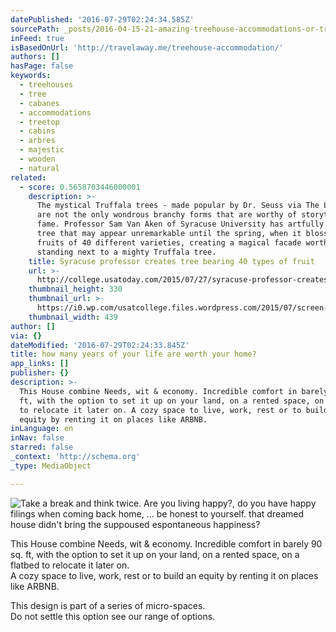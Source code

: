 ```yaml
---
datePublished: '2016-07-29T02:24:34.585Z'
sourcePath: _posts/2016-04-15-21-amazing-treehouse-accommodations-or-travel-away.md
inFeed: true
isBasedOnUrl: 'http://travelaway.me/treehouse-accommodation/'
authors: []
hasPage: false
keywords:
  - treehouses
  - tree
  - cabanes
  - accommodations
  - treetop
  - cabins
  - arbres
  - majestic
  - wooden
  - natural
related:
  - score: 0.5658703446000001
    description: >-
      The mystical Truffala trees - made popular by Dr. Seuss via The Lorax -
      are not the only wondrous branchy forms that are worthy of storytelling
      fame. Professor Sam Van Aken of Syracuse University has artfully grafted a
      tree that may appear unremarkable until the spring, when it blossoms with
      fruits of 40 different varieties, creating a magical facade worthy of
      standing next to a mighty Truffala tree.
    title: Syracuse professor creates tree bearing 40 types of fruit
    url: >-
      http://college.usatoday.com/2015/07/27/syracuse-professor-creates-fruit-tree/
    thumbnail_height: 330
    thumbnail_url: >-
      https://i0.wp.com/usatcollege.files.wordpress.com/2015/07/screen-shot-2015-07-27-at-8-48-22-am.jpg?fit=440%2C330&ssl=1
    thumbnail_width: 439
author: []
via: {}
dateModified: '2016-07-29T02:24:33.845Z'
title: how many years of your life are worth your home?
app_links: []
publisher: {}
description: >-
  This House combine Needs, wit & economy. Incredible comfort in barely 90 sq.
  ft, with the option to set it up on your land, on a rented space, on a flatbed
  to relocate it later on. A cozy space to live, work, rest or to build an
  equity by renting it on places like ARBNB.
inLanguage: en
inNav: false
starred: false
_context: 'http://schema.org'
_type: MediaObject

---
```

![Take a break and think twice. Are you living happy?, do you have happy filings when coming back home, ... be honest to yourself. that dreamed house didn't bring the suppoused espontaneous happiness?](https://the-grid-user-content.s3-us-west-2.amazonaws.com/eeca5542-9dbd-4c4e-a50f-dbe02cc67494.bmp)

This House combine Needs, wit & economy. Incredible comfort in barely 90 sq. ft, with the option to set it up on your land, on a rented space, on a flatbed to relocate it later on.  
A cozy space to live, work, rest or to build an equity by renting it on places like ARBNB.

This design is part of a series of micro-spaces.  
Do not settle this option see our range of options.
